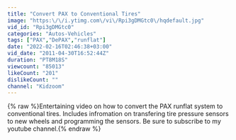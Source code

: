 ```yaml
---
title: "Convert PAX to Conventional Tires"
image: "https:\/\/i.ytimg.com\/vi\/Rpi3gDMGtc0\/hqdefault.jpg"
vid_id: "Rpi3gDMGtc0"
categories: "Autos-Vehicles"
tags: ["PAX","DePAX","runflat"]
date: "2022-02-16T02:46:38+03:00"
vid_date: "2011-04-30T16:52:44Z"
duration: "PT8M18S"
viewcount: "85013"
likeCount: "201"
dislikeCount: ""
channel: "Kidzoom"
---
```

{% raw %}Entertaining video on how to convert the PAX runflat system to conventional tires. Includes infromation on transfering tire pressure sensors to new wheels and programming the sensors. Be sure to subscribe to my youtube channel.{% endraw %}
